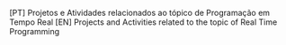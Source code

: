 [PT] Projetos e Atividades relacionados ao tópico de Programação em Tempo Real
[EN] Projects and Activities related to the topic of Real Time Programming